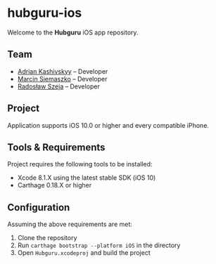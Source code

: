 # hubguru-ios

Welcome to the **Hubguru** iOS app repository.

## Team

- [Adrian Kashivskyy](mailto:adrian.kashivskyy@netguru.co) – Developer
- [Marcin Siemaszko](mailto:marcin.siemaszko@netguru.co) – Developer
- [Radosław Szeja](mailto:radoslaw.szeja@netguru.co) – Developer

## Project

Application supports iOS 10.0 or higher and every compatible iPhone.

## Tools & Requirements

Project requires the following tools to be installed:

- Xcode 8.1.X using the latest stable SDK (iOS 10)
- Carthage 0.18.X or higher

## Configuration

Assuming the above requirements are met:

1. Clone the repository
2. Run `carthage bootstrap --platform iOS` in the directory
3. Open `Hubguru.xcodeproj` and build the project
